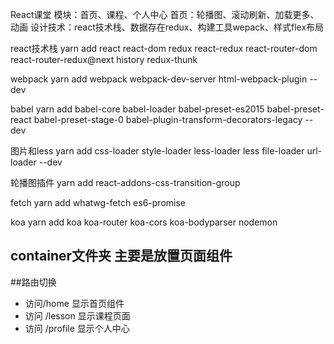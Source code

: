 React课堂
模块：首页、课程、个人中心
首页：轮播图、滚动刷新、加载更多、动画
设计技术：react技术栈、数据存在redux、构建工具wepack、样式flex布局

react技术栈
yarn add react react-dom redux react-redux react-router-dom react-router-redux@next history redux-thunk

webpack
yarn add webpack webpack-dev-server html-webpack-plugin --dev

babel
yarn add babel-core babel-loader babel-preset-es2015 babel-preset-react babel-preset-stage-0 babel-plugin-transform-decorators-legacy --dev


图片和less
yarn add css-loader style-loader less-loader less file-loader url-loader --dev

轮播图插件
yarn add react-addons-css-transition-group

fetch
yarn add whatwg-fetch es6-promise

koa
yarn add koa koa-router koa-cors koa-bodyparser nodemon


## container文件夹 主要是放置页面组件

##路由切换
- 访问/home 显示首页组件
- 访问 /lesson 显示课程页面
- 访问 /profile 显示个人中心